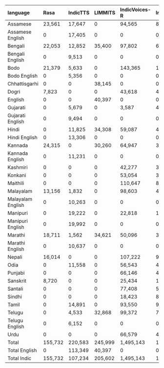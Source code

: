| language          | Rasa    | IndicTTS   | LIMMITS   | IndicVoices-R   | IndicVoices   | Total     |
|:------------------|:--------|:-----------|:----------|:----------------|:--------------|:----------|
| Assamese          | 23,561  | 17,647     | 0         | 94,565          | 86,821        | 222,594   |
| Assamese English  | 0       | 17,405     | 0         | 0               | 0             | 17,405    |
| Bengali           | 22,053  | 12,852     | 35,400    | 97,802          | 62,409        | 230,516   |
| Bengali English   | 0       | 9,513      | 0         | 0               | 0             | 9,513     |
| Bodo              | 21,379  | 5,633      | 0         | 143,365         | 121,281       | 291,658   |
| Bodo English      | 0       | 5,356      | 0         | 0               | 0             | 5,356     |
| Chhattisgarhi     | 0       | 0          | 38,145    | 0               | 0             | 38,145    |
| Dogri             | 7,823   | 0          | 0         | 43,618          | 42,913        | 94,354    |
| English           | 0       | 0          | 40,397    | 0               | 0             | 40,397    |
| Gujarati          | 0       | 5,679      | 0         | 3,587           | 4,963         | 14,229    |
| Gujarati English  | 0       | 9,494      | 0         | 0               | 0             | 9,494     |
| Hindi             | 0       | 11,825     | 34,308    | 59,087          | 43,991        | 149,211   |
| Hindi English     | 0       | 13,306     | 0         | 0               | 0             | 13,306    |
| Kannada           | 24,315  | 0          | 30,260    | 64,947          | 32,889        | 152,411   |
| Kannada English   | 0       | 11,231     | 0         | 0               | 0             | 11,231    |
| Kashmiri          | 0       | 0          | 0         | 42,277          | 39,129        | 81,406    |
| Konkani           | 0       | 0          | 0         | 53,054          | 34,676        | 87,730    |
| Maithili          | 0       | 0          | 0         | 110,647         | 83,463        | 194,110   |
| Malayalam         | 13,156  | 1,832      | 0         | 98,603          | 47,887        | 161,478   |
| Malayalam English | 0       | 10,263     | 0         | 0               | 0             | 10,263    |
| Manipuri          | 0       | 19,222     | 0         | 22,818          | 13,006        | 55,046    |
| Manipuri English  | 0       | 19,992     | 0         | 0               | 0             | 19,992    |
| Marathi           | 18,711  | 1,562      | 34,621    | 50,096          | 35,304        | 140,294   |
| Marathi English   | 0       | 10,637     | 0         | 0               | 0             | 10,637    |
| Nepali            | 16,014  | 0          | 0         | 107,222         | 95,189        | 218,425   |
| Odia              | 0       | 11,558     | 0         | 56,543          | 40,704        | 108,805   |
| Punjabi           | 0       | 0          | 0         | 66,146          | 40,213        | 106,359   |
| Sanskrit          | 8,720   | 0          | 0         | 25,434          | 19,682        | 53,836    |
| Santali           | 0       | 0          | 0         | 77,408          | 57,268        | 134,676   |
| Sindhi            | 0       | 0          | 0         | 18,423          | 8,039         | 26,462    |
| Tamil             | 0       | 14,891     | 0         | 93,550          | 90,371        | 198,812   |
| Telugu            | 0       | 4,533      | 32,868    | 99,372          | 74,215        | 210,988   |
| Telugu English    | 0       | 6,152      | 0         | 0               | 0             | 6,152     |
| Urdu              | 0       | 0          | 0         | 66,579          | 42,827        | 109,406   |
| Total             | 155,732 | 220,583    | 245,999   | 1,495,143       | 1,117,240     | 3,234,697 |
| Total English     | 0       | 113,349    | 40,397    | 0               | 0             | 153,746   |
| Total Indic       | 155,732 | 107,234    | 205,602   | 1,495,143       | 1,117,240     | 3,080,951 |